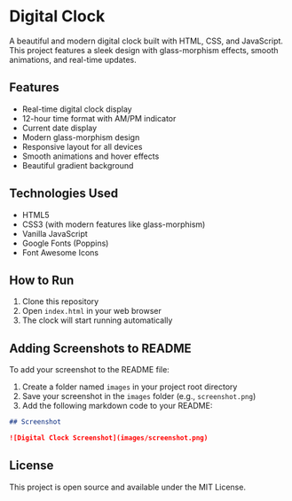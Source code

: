 # Digital Clock

A beautiful and modern digital clock built with HTML, CSS, and JavaScript. This project features a sleek design with glass-morphism effects, smooth animations, and real-time updates.

## Features

- Real-time digital clock display
- 12-hour time format with AM/PM indicator
- Current date display
- Modern glass-morphism design
- Responsive layout for all devices
- Smooth animations and hover effects
- Beautiful gradient background

## Technologies Used

- HTML5
- CSS3 (with modern features like glass-morphism)
- Vanilla JavaScript
- Google Fonts (Poppins)
- Font Awesome Icons

## How to Run

1. Clone this repository
2. Open `index.html` in your web browser
3. The clock will start running automatically

## Adding Screenshots to README

To add your screenshot to the README file:

1. Create a folder named `images` in your project root directory
2. Save your screenshot in the `images` folder (e.g., `screenshot.png`)
3. Add the following markdown code to your README:

```markdown
## Screenshot

![Digital Clock Screenshot](images/screenshot.png)
```


## License

This project is open source and available under the MIT License. 

